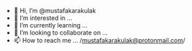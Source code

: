 - 👋 Hi, I’m @mustafakarakulak
- 👀 I’m interested in ...
- 🌱 I’m currently learning ...
- 💞️ I’m looking to collaborate on ...
- 📫 How to reach me ... /mustafakarakulak@protonmail.com/

<!---
mustafakarakulak/mustafakarakulak is a ✨ special ✨ repository because its `README.md` (this file) appears on your GitHub profile.
You can click the Preview link to take a look at your changes.
--->
